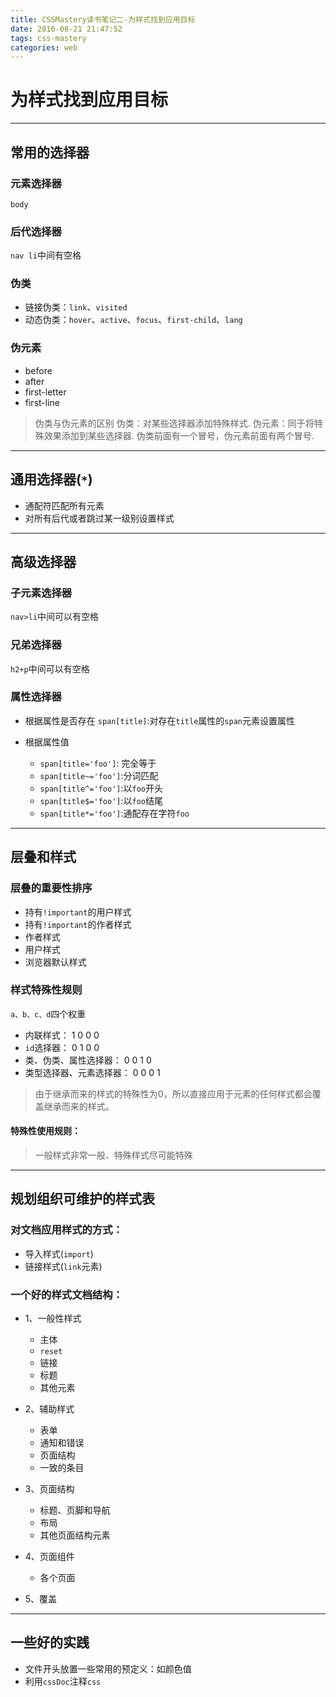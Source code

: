 ```yaml
---
title: CSSMastery读书笔记二-为样式找到应用目标
date: 2016-08-21 21:47:52
tags: css-mastery
categories: web
---
```


# 为样式找到应用目标

<!-- more -->

---

## 常用的选择器

### 元素选择器

  `body`

### 后代选择器

  `nav li`中间有空格

### 伪类

- 链接伪类：`link`、`visited`
- 动态伪类：`hover`、`active`、`focus`、`first-child`、`lang`

### 伪元素

- before
- after
- first-letter
- first-line

>伪类与伪元素的区别
伪类：对某些选择器添加特殊样式.
伪元素：同于将特殊效果添加到某些选择器.
伪类前面有一个冒号，伪元素前面有两个冒号.

---

## 通用选择器(`*`)

- 通配符匹配所有元素
- 对所有后代或者跳过某一级别设置样式

---

## 高级选择器

### 子元素选择器

  `nav>li`中间可以有空格

### 兄弟选择器

  `h2+p`中间可以有空格

### 属性选择器

- 根据属性是否存在
  `span[title]`:对存在`title`属性的`span`元素设置属性

- 根据属性值
  - `span[title='foo']`: 完全等于
  - `span[title~='foo']`:分词匹配
  - `span[title^='foo']`:以`foo`开头
  - `span[title$='foo']`:以`foo`结尾
  - `span[title*='foo']`:通配存在字符`foo`

---

## 层叠和样式

### 层叠的重要性排序

- 持有`!important`的用户样式
- 持有`!important`的作者样式
- 作者样式
- 用户样式
- 浏览器默认样式

### 样式特殊性规则

`a、b、c、d`四个权重

- 内联样式：             1 0 0 0
- `id`选择器：           0 1 0 0
- 类、伪类、属性选择器：   0 0 1 0
- 类型选择器、元素选择器：  0 0 0 1

>由于继承而来的样式的特殊性为0，所以直接应用于元素的任何样式都会覆盖继承而来的样式。

#### **特殊性使用规则：**

>一般样式非常一般、特殊样式尽可能特殊

---

## 规划组织可维护的样式表

### 对文档应用样式的方式：

- 导入样式(`import`)
- 链接样式(`link`元素)

### 一个好的样式文档结构：

- 1、一般性样式
  - 主体
  - `reset`
  - 链接
  - 标题
  - 其他元素

- 2、辅助样式
  - 表单
  - 通知和错误
  - 页面结构
  - 一致的条目

- 3、页面结构
  - 标题、页脚和导航
  - 布局
  - 其他页面结构元素

- 4、页面组件
  - 各个页面

- 5、覆盖

---

## 一些好的实践

- 文件开头放置一些常用的预定义：如颜色值
- 利用`cssDoc`注释`css`